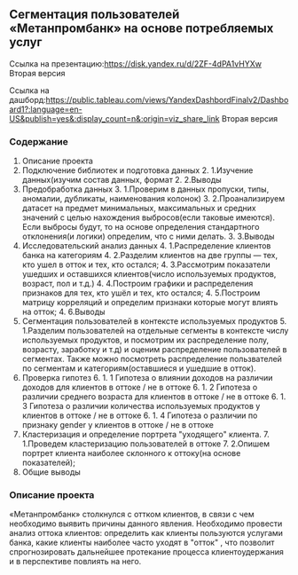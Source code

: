 ## Сегментация пользователей  «Метанпромбанк» на основе  потребляемых услуг

Ссылка на презентацию:https://disk.yandex.ru/d/2ZF-4dPA1vHYXw Вторая версия

Ссылка на дашборд:https://public.tableau.com/views/YandexDashbordFinalv2/Dashboard1?:language=en-US&publish=yes&:display_count=n&:origin=viz_share_link  Вторая версия

### Содержание
1. Описание проекта
2. Подключение библиотек и подготовка данных
    2. 1.Изучение данных(изучим состав данных, формат
    2. 2.Выводы
3. Предобработка данных
    3. 1.Проверим в данных пропуски, типы, аномалии, дубликаты, наименования колонок)
    3. 2.Проанализируем датасет на предмет минимальных, максимальных и средних значений с целью нахождения выбросов(если таковые имеются). Если выбросы будут, то на основе определения стандартного отклонения(и логики) определим, что с ними делать. 
    3. 3.Выводы
4. Исследовательский анализ данных 
    4. 1.Распределение клиентов банка на категориям
    4. 2.Разделим клиентов на  две группы — тех, кто ушел в отток и тех, кто остался;
    4. 3.Рассмотрим показатели ушедших и оставшихся клиентов(число используемых продуктов, возраст, пол и т.д.) 
    4. 4.Построим графики и распределения признаков для тех, кто ушёл и тех, кто остался;
    4. 5.Построим матрицу корреляций и  определим признаки которые могут влиять на отток;
    4. 6.Выводы
5. Сегментация пользователей в контексте используемых продуктов
    5. 1.Разделим пользователей на отдельные  сегменты в контексте числу используемых продуктов, и посмотрим их распределение полу, возрасту, заработку и т.д) и оценим распределение пользователей в сегментах. Также можно посмотреть распределение пользвателей по сегментам и категориям(оставшиеся и ушедшие в отток).
6. Проверка гипотез 
    6. 1. 1  Гипотеза о  влиянии доходов на различии доходов для клиентов в оттоке / не в оттоке
    6. 1. 2  Гипотеза о различии среднего возраста для   клиентов в оттоке / не в оттоке
    6. 1. 3  Гипотеза о различии количества используемых продуктов  у клиентов в оттоке / не в оттоке
    6. 1. 4  Гипотеза о различии по признаку gender у клиентов в оттоке / не в оттоке
7. Кластеризация и определение портрета "уходящего" клиента.
    7. 1.Проведем кластеризацию пользователей в оттоке
    7. 2.Опишем портрет клиента наиболее склонного к оттоку(на основе показателей);
8. Общие выводы

###  Описание проекта
«Метанпромбанк» столкнулся с оттком клиентов, в связи с чем необходимо выявить причины данного явления. Необходимо провести анализ оттока клиентов:  определить как клиенты пользуются услугами банка, какие клиенты наиболее часто уходят в "отток" , что позволит спрогнозировать дальнейшее протекание процесса клиентоудержания и в перспективе повлиять на него.
